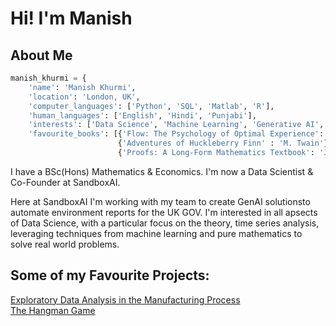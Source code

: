 # Hi! I'm Manish 

## About Me 

```python
manish_khurmi = {
    'name': 'Manish Khurmi',
    'location': 'London, UK',
    'computer_languages': ['Python', 'SQL', 'Matlab', 'R'],
    'human_languages': ['English', 'Hindi', 'Punjabi'],
    'interests': ['Data Science', 'Machine Learning', 'Generative AI', 'Pure Mathematics', 'Philosophy', 'Tennis', 'Poetry']
    'favourite_books': [{'Flow: The Psychology of Optimal Experience': 'M. Csikszentmihalyi'}, 
                        {'Adventures of Huckleberry Finn' : 'M. Twain'},
                        {'Proofs: A Long-Form Mathematics Textbook': 'J. Cummings'}]
```
I have a BSc(Hons) Mathematics & Economics. I'm now a Data Scientist & Co-Founder at SandboxAI. 

Here at SandboxAI I'm working with my team to create GenAI solutionsto automate environment reports for the UK GOV. I'm interested in all apsects of Data Science, with a particular focus on the theory, time series analysis, leveraging techniques from machine learning and pure mathematics to solve real world problems. 

## Some of my Favourite Projects: 
[Exploratory Data Analysis in the Manufacturing Process](https://github.com/ManishKhurmi/exploratory-data-analysis---the-manufacturing-process768)
<br>
[The Hangman Game](https://github.com/ManishKhurmi/hangman116)
<br>

<!--
**ManishKhurmi/ManishKhurmi** is a ✨ _special_ ✨ repository because its `README.md` (this file) appears on your GitHub profile.

Here are some ideas to get you started:

- 🔭 I’m currently working on ...
- 🌱 I’m currently learning ...
- 👯 I’m looking to collaborate on ...
- 🤔 I’m looking for help with ...
- 💬 Ask me about ...
- 📫 How to reach me: ...
- 😄 Pronouns: ...
- ⚡ Fun fact: ...
-->
